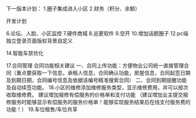 


下一版本计划：
1.圈子集成进入小区
2.财务（积分、余额）



开发计划

6.论坛、人脸、小区监控
7.硬件商城
8.巡更软件
9.空开
10.增加话题圈子
12.pc端独立登录页面版权背景自定义

14.智能车禁优化

17.合同管理
合同功能相关建议 一、合同上传功能：方便物业公司统一直接管理合同（重点要获取一下信息，承租人信息，合同确认功能，房屋信息，合同起签日期及到期日期，合同编号信息及依据该编号精准搜索合同） 二、合同到期提醒功能及自动续签功能。
18.小区的维修添加维修服务类型，显示维修费用，并可以按次收取维修费。
建议增加报修有偿服务的价格单和支付功能 （建议增加业主提交报修服务时能够显示有偿服务的服务价格单！能够实现服务结束后在线支付服务费的功能！）
19.车位租售/车位共享

